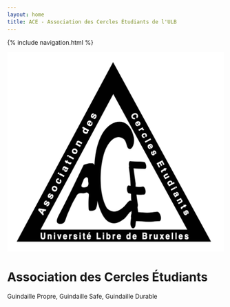 ```yaml
---
layout: home
title: ACE - Association des Cercles Étudiants de l'ULB
---
```

{% include navigation.html %}
<div class="jumbotron jumbotron-fluid position-static">
</div>
  <div class="position-absolute top-0 start-50">
    <img src="assets/images/ACE.png" class="logo"/>
  </div>
  <div class="container position-absolute top-50 start-50 translate-middle">
    <h1 class="display-5 title">Association des Cercles Étudiants</h1>
    <p>Guindaille Propre, Guindaille Safe, Guindaille Durable</p>
  </div>